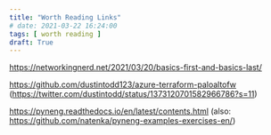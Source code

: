 ```yaml
---
title: "Worth Reading Links"
# date: 2021-03-22 16:24:00
tags: [ worth reading ]
draft: True
---
```

https://networkingnerd.net/2021/03/20/basics-first-and-basics-last/

https://github.com/dustintodd123/azure-terraform-paloaltofw (https://twitter.com/dustintodd/status/1373120701582966786?s=11)

https://pyneng.readthedocs.io/en/latest/contents.html (also: https://github.com/natenka/pyneng-examples-exercises-en/)